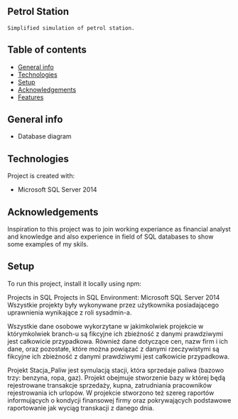## Petrol Station

    Simplified simulation of petrol station.

## Table of contents
* [General info](#general-info)
* [Technologies](#technologies)
* [Setup](#setup)
* [Acknowledgements](#Acknowledgements)
* [Features](#Features)

## General info
* Database diagram
	
## Technologies
Project is created with:
* Microsoft SQL Server 2014 

## Acknowledgements
Inspiration to this project was to join working experiance as financial analyst and  knowledge and also experience  in field of
SQL databases to show some examples of my skils.

	
## Setup
To run this project, install it locally using npm:

Projects in SQL Projects in SQL Environment: Microsoft SQL Server 2014 Wszystkie projekty były wykonywane przez użytkownika posiadającego uprawnienia wynikające z roli sysadmin-a.

Wszystkie dane osobowe wykorzytane w jakimkolwiek projekcie w którymkolwiek branch-u są fikcyjne ich zbieżność z danymi prawdziwymi jest całkowicie przypadkowa. Również dane dotyczące cen, nazw firm i ich dane, oraz pozostałe, które można powiązać z danymi rzeczywistymi są fikcyjne ich zbieżność z danymi prawdziwymi jest całkowicie przypadkowa.

Projekt Stacja_Paliw jest symulacją stacji, która sprzedaje paliwa (bazowo trzy: benzyna, ropa, gaz). Projekt obejmuje stworzenie bazy w której będą rejestrowane transakcje sprzedaży, kupna, zatrudniania pracowników rejestrowania ich urlopów. W projekcie stworzono też szereg raportów informujących o kondycji finansowej firmy oraz pokrywających podstawowe raportowanie jak wyciąg transkacji z danego dnia.

